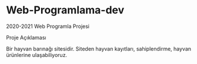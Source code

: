 # Web-Programlama-dev
2020-2021 Web Programla Projesi

Proje Açıklaması

Bir hayvan barınağı sitesidir. Siteden hayvan kayıtları, sahiplendirme, hayvan ürünlerine ulaşabiliyoruz.
